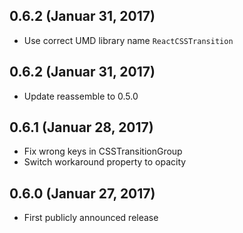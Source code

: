 ## 0.6.2 (Januar 31, 2017)

- Use correct UMD library name `ReactCSSTransition`

## 0.6.2 (Januar 31, 2017)

- Update reassemble to 0.5.0

## 0.6.1 (Januar 28, 2017)

- Fix wrong keys in CSSTransitionGroup
- Switch workaround property to opacity

## 0.6.0 (Januar 27, 2017)

- First publicly announced release

